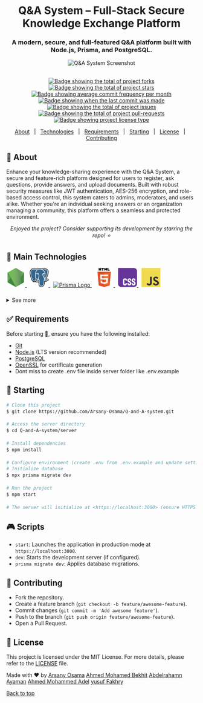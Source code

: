 <div align="center">
  <h1>Q&A System – Full-Stack Secure Knowledge Exchange Platform</h1>
  <h3>A modern, secure, and full-featured Q&A platform built with Node.js, Prisma, and PostgreSQL.</h3>
</div>

<div align="center" id="top">
  <img src="https://github.com/user-attachments/assets/ddb74ece-5ff2-4ab0-b668-5ef593f906ac" width="900" alt="Q&A System Screenshot" />
</div>
</br>
<p align="center">
  <a href="https://github.com/Arsany-Osama/Q-and-A-system/fork" target="_blank">
    <img src="https://img.shields.io/github/forks/Arsany-Osama/Q-and-A-system?" alt="Badge showing the total of project forks"/>
  </a>
  <a href="https://github.com/Arsany-Osama/Q-and-A-system/stargazers" target="_blank">
    <img src="https://img.shields.io/github/stars/Arsany-Osama/Q-and-A-system?" alt="Badge showing the total of project stars"/>
  </a>
  <a href="https://github.com/Arsany-Osama/Q-and-A-system/commits/main" target="_blank">
    <img src="https://img.shields.io/github/commit-activity/m/Arsany-Osama/Q-and-A-system?" alt="Badge showing average commit frequency per month"/>
  </a>
  <a href="https://github.com/Arsany-Osama/Q-and-A-system/commits/main" target="_blank">
    <img src="https://img.shields.io/github/last-commit/Arsany-Osama/Q-and-A-system?" alt="Badge showing when the last commit was made"/>
  </a>
  <a href="https://github.com/Arsany-Osama/Q-and-A-system/issues" target="_blank">
    <img src="https://img.shields.io/github/issues/Arsany-Osama/Q-and-A-system?" alt="Badge showing the total of project issues"/>
  </a>
  <a href="https://github.com/Arsany-Osama/Q-and-A-system/pulls" target="_blank">
    <img src="https://img.shields.io/github/issues-pr/Arsany-Osama/Q-and-A-system?" alt="Badge showing the total of project pull-requests"/>
  </a>
  <a href="https://github.com/Arsany-Osama/Q-and-A-system/blob/main/LICENSE" target="_blank">
    <img alt="Badge showing project license type" src="https://img.shields.io/github/license/Arsany-Osama/Q-and-A-system?color=f85149">
  </a>
</p>

<p align="center">
  <a href="#dart-about">About</a>   |  
  <a href="#rocket-main-technologies">Technologies</a>   |  
  <a href="#white_check_mark-requirements">Requirements</a>   |  
  <a href="#checkered_flag-starting">Starting</a>   |  
  <a href="#memo-license">License</a>   |  
  <a href="#handshake-contributing">Contributing</a>
</p>

## :dart: About ##

Enhance your knowledge-sharing experience with the Q&A System, a secure and feature-rich platform designed for users to register, ask questions, provide answers, and upload documents. Built with robust security measures like JWT authentication, AES-256 encryption, and role-based access control, this system caters to admins, moderators, and users alike. Whether you're an individual seeking answers or an organization managing a community, this platform offers a seamless and protected environment.

<p align="center">
<i>Enjoyed the project? Consider supporting its development by starring the repo! ⭐</i>
</p>

## :rocket: Main Technologies ##

<a href="https://nodejs.org">
  <img width="50" title="Node.js" alt="Node.js Logo" src="https://raw.githubusercontent.com/github/explore/80688e429a7d4ef2fca1e82350fe8e3517d3494d/topics/nodejs/nodejs.png">
</a>  

<a href="https://www.postgresql.org">
  <img width="50" title="PostgreSQL" alt="PostgreSQL Logo" src="https://raw.githubusercontent.com/github/explore/80688e429a7d4ef2fca1e82350fe8e3517d3494d/topics/postgresql/postgresql.png">
</a>  

<a href="https://www.prisma.io">
  <img width="50" title="Prisma" alt="Prisma Logo" src="https://w7.pngwing.com/pngs/929/464/png-transparent-prisma-hd-logo.png">
</a>  

<a href="https://developer.mozilla.org/en-US/docs/Web/HTML">
  <img width="50" title="HTML5" alt="HTML5 Logo" src="https://raw.githubusercontent.com/github/explore/80688e429a7d4ef2fca1e82350fe8e3517d3494d/topics/html/html.png">
</a>  

<a href="https://developer.mozilla.org/en-US/docs/Web/CSS">
  <img width="50" title="CSS3" alt="CSS3 Logo" src="https://raw.githubusercontent.com/github/explore/80688e429a7d4ef2fca1e82350fe8e3517d3494d/topics/css/css.png">
</a>  

<a href="https://developer.mozilla.org/en-US/docs/Web/JavaScript">
  <img width="50" title="JavaScript" alt="JavaScript Logo" src="https://raw.githubusercontent.com/github/explore/80688e429a7d4ef2fca1e82350fe8e3517d3494d/topics/javascript/javascript.png">
</a>

###

<details>
  <summary>See more</summary>

  ###
  * [Express.js](https://expressjs.com)
  * [OpenSSL](https://www.openssl.org)
  * [Nodemailer](https://nodemailer.com)
  * [bcrypt](https://github.com/kelektiv/node.bcrypt.js)
  * [Crypto](https://nodejs.org/api/crypto.html)

</details>

## :white_check_mark: Requirements ##

Before starting :checkered_flag:, ensure you have the following installed:
- [Git](https://git-scm.com)
- [Node.js](https://nodejs.org/en/) (LTS version recommended)
- [PostgreSQL](https://www.postgresql.org)
- [OpenSSL](https://www.openssl.org) for certificate generation
- Dont miss to create .env file inside server folder like .env.example

## :checkered_flag: Starting ##

```bash
# Clone this project
$ git clone https://github.com/Arsany-Osama/Q-and-A-system.git

# Access the server directory
$ cd Q-and-A-system/server

# Install dependencies
$ npm install

# Configure environment (create .env from .env.example and update settings)
# Initialize database
$ npx prisma migrate dev

# Run the project
$ npm start

# The server will initialize at <https://localhost:3000> (ensure HTTPS is enabled)
```

## :video_game: Scripts

- `start`: Launches the application in production mode at `https://localhost:3000`.
- `dev`: Starts the development server (if configured).
- `prisma migrate dev`: Applies database migrations.

## :handshake: Contributing ##

- Fork the repository.
- Create a feature branch (`git checkout -b feature/awesome-feature`).
- Commit changes (`git commit -m 'Add awesome feature'`).
- Push to the branch (`git push origin feature/awesome-feature`).
- Open a Pull Request.

## :memo: License ##

This project is licensed under the MIT License. For more details, please refer to the [LICENSE](https://github.com/Arsany-Osama/Q-and-A-system/blob/master/LICENSE) file.

Made with :heart: by 
[Arsany Osama](https://github.com/Arsany-Osama)
[Ahmed Mohamed Bekhit](https://github.com/ahmedmohamedbekhit1)
[Abdelrahamn Ayaman](https://github.com/AbdelrahmanAyman0011)
[Ahmed Mohammed Adel](https://github.com/AhmedMohammedAdel)
[yusuf Fakhry](https://github.com/jackoup1)

<a href="#top">Back to top</a>
